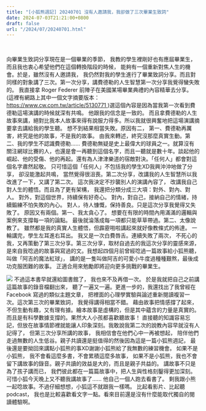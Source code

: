 ```yaml
---
title: "[小狐熊週記] 20240701 沒有人邀請我，我卻做了三次畢業生致詞"
date: 2024-07-03T21:21:00+0800
draft: false
url: "/2024/07/20240701.html"
---
```


 

向畢業生致詞分享現在是一個畢業的季節，
我教的學生裡剛好也有應屆畢業生，
而且我也衷心希望他們在這個轉換階段的時候，
能夠有一個重新對焦人生的機會。於是，雖然沒有人邀請我，
我仍然對我的學生進行了畢業致詞分享。而且對同樣的對象講了三次。第一次分享，講費德勒的人生智慧第一次分享我覺得蠻失敗的。
我直接拿 Roger Federer 前陣子在美國某場畢業典禮的內容精華去分享。
(這裡有網路上其中一個文字摘要版本：https://www.cw.com.tw/article/5130771 )選這個內容是因為當我第一次看到費德勒這場演講的時候就深有共鳴。
他跟我的信念是一致的。
而且拿費德勒的人生故事來講，絕對比我本人故事來得有說服力得多。所以我就很興奮地把這場演講摘要拿去講給我的學生聽。
想不到結果相當失敗。原因有二，
第一、費德勒再厲害，終究是他的故事，不是我的故事。 由我來轉述，終究沒那麼真實生動。第二、我的學生不認識費德勒......
費德勒無疑是史上最偉大的球員之一。就算沒有關注網球比賽的人，也還是會一再聽到這個名字，而且一聽就是數十年。談起他的崛起、他的受傷、他的再起。還有為人津津樂道的宿敵對決。「任何人」都會對這個名字肅然起敬。
只可惜這個「任何人」不包括我的學生XD我興沖沖地做了分享，
卻沒能激起共鳴，
當然覺得很沮喪。第二次分享，改講我的人生智慧所以我改進了一下，又講了第二次。
這次我決定不抄襲別人的演講內容了，
改講我自己對人生的體悟。而且為了更有架構，
我還把分類分成三大項：對外、對內、對人。
對外，對這個世界，持續保有好奇心。
對內，對自己，接納自己的情緒，持續鍛練不怕失敗的內心。
對人，待人慷慨，保持善良。只是這次分享我覺得又失敗了。
原因又有兩個。第一、我太貪心了。
想要在有限的時間內用滿滿的邏輯與案例來支撐每一項的論點。
最後就淪落成每一項都只能草草帶過。第二、太像說教了。
雖然都是我的真實人生體悟，但霹靂啪啦講起來就好像教條式的佈達。
一輪講完，學生左耳進右耳出。
我又是一次白費唇舌。連續失敗了兩次，
不死心的我，又再策動了第三次分享。第三次分享，取材自過去的我這次分享的靈感來源，是來自我唸過的故事與寫過的文。我想起四個月前曾經唸過一篇故事給小狐熊聽，叫做「阿吉的魔法紅球」，
講的是一隻叫做阿吉的可愛小牛度過種種艱熬，最後成功克服困難的故事。
正適合用來勉勵即將迎向更多挑戰的畢業生。

![](https://blogger.googleusercontent.com/img/b/R29vZ2xl/AVvXsEg0td0_2tg7vjjorOhVYAvBIlOHySNzomOzXe0ZaW9ONiqsuoaiS8icWF0ELCxnKPZoi4m0FITsepqODsIMmw52gL-SGXasZ52DxHnp-8NW1r4Q9YK1sghBlqOaLTP-uY0aOpm-9FPYtu1H7cem6qH9_HLuKKlOtD-mvlgog11Sx2Zp_xAzS4csjp2krA0/s320/image.png)
不過這本書早就還給圖書館了，
我也來不及再借一次。
於是我就把自己之前講這篇故事的錄音檔翻出來，
聽了一遍又一遍。更進一步的，我還找出了我曾經在 Facebook 寫過的類似主題文章，
把裡面的心理學實驗與論述重新閱讀複習一次。這次第三次的畢業致詞，
我覺得講得相當不錯。
藉由故事把情感撐了起來，不但生動有趣，又有理有據。繪本故事是虛構的，但是其中蘊含的力量是真實的。
而且是有科學數據支撐的。果然大人小孩都喜歡聽故事！
直接聽的知識容易忘記，但放在故事情節裡就能讓人印象深刻。我敢說我第二次的說教內容早就沒有人記得了，
但第三次分享所講的故事，
我相信會在他們心中一再被想起，
陪伴他們走過無數的人生低谷。親子共讀還是挺值得的然後因為這是一篇小狐熊週記，
最後還是要拗回來講點小狐熊的事XD謝謝小狐熊給了我無數的練習機會。
如果不是小狐熊，
我不會看這麼多書，不會累積這麼多故事，
如果不是小狐熊，我也不會留下講故事的錄音。親子共讀的效益是大的，而且是親子共益的。
講故事不只是為了孩子講而已，
我們彼此都在一篇篇故事中，把人生與性格刻鑿得更加深刻。可惜小狐今天晚上又不聽我講故事了......
他自己一個人跑去看書了。
剩我跟小熊一起唸故事。不過仔細想想，小狐這不就跟我一樣嗎。
比起看影片、比起聽 podcast，
我也是比較喜歡看文字一點。看來目前還是沒有什麼能取代獨自的閱讀體驗啊。
